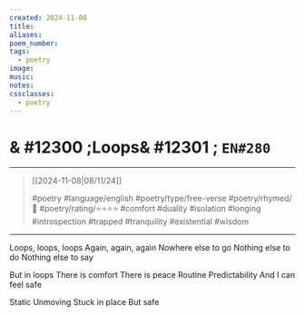 ```yaml
---
created: 2024-11-08
title:
aliases:
poem_number:
tags:
  - poetry
image:
music:
notes:
cssclasses:
  - poetry
---
```

# & #12300 ;Loops& #12301 ; `EN#280`

---

> [[2024-11-08|08/11/24]]
> 
> #poetry 
> #language/english 
> #poetry/type/free-verse 
> #poetry/rhymed/🔴 
> #poetry/rating/⭐⭐⭐⭐ 
> #comfort #duality #isolation #longing #introspection #trapped #tranquility #existential #wisdom 

---

Loops, loops, loops 
Again, again, again
Nowhere else to go
Nothing else to do
Nothing else to say

But in loops 
There is comfort
There is peace
Routine
Predictability
And I can feel safe

Static
Unmoving 
Stuck in place 
But safe